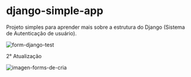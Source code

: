 # django-simple-app
Projeto simples para aprender mais sobre a estrutura do Django (Sistema de Autenticação de usuário).

![form-django-test](https://user-images.githubusercontent.com/100098755/182051846-a900fa51-afc5-43cd-ae70-c4d16bd0763c.jpg)

2° Atualização

![imagen-forms-de-cria](https://user-images.githubusercontent.com/100098755/182158026-de538cfd-6ee8-4b61-a33c-0912082648a3.png)
